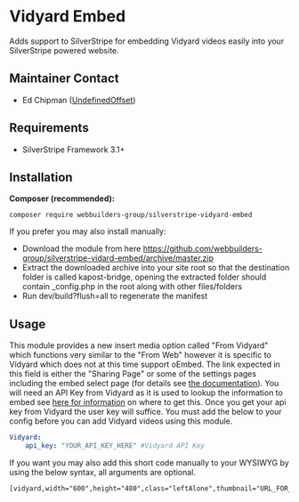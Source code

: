 Vidyard Embed
=================
Adds support to SilverStripe for embedding Vidyard videos easily into your SilverStripe powered website.

## Maintainer Contact
* Ed Chipman ([UndefinedOffset](https://github.com/UndefinedOffset))

## Requirements
* SilverStripe Framework 3.1+


## Installation
__Composer (recommended):__
```
composer require webbuilders-group/silverstripe-vidyard-embed
```

If you prefer you may also install manually:
* Download the module from here https://github.com/webbuilders-group/silverstripe-vidard-embed/archive/master.zip
* Extract the downloaded archive into your site root so that the destination folder is called kapost-bridge, opening the extracted folder should contain _config.php in the root along with other files/folders
* Run dev/build?flush=all to regenerate the manifest


## Usage
This module provides a new insert media option called "From Vidyard" which functions very similar to the "From Web" however it is specific to Vidyard which does not at this time support oEmbed. The link expected in this field is either the "Sharing Page" or some of the settings pages including the embed select page (for details see [the documentation](docs/en/supported-urls.md)). You will need an API Key from Vidyard as it is used to lookup the information to embed see [here for information](http://support.vidyard.com/articles/Public_Support/Using-the-Vidyard-dashboard-API/) on where to get this. Once you get your api key from Vidyard the user key will suffice. You must add the below to your config before you can add Vidyard videos using this module.

```yml
Vidyard:
    api_key: "YOUR_API_KEY_HERE" #Vidyard API Key
```

If you want you may also add this short code manually to your WYSIWYG by using the below syntax, all arguments are optional.

```
[vidyard,width="600",height="480",class="leftAlone",thumbnail="URL_FOR_THUMBNAIL"]URL_FOR_VIDEO[/vidyard]
```
